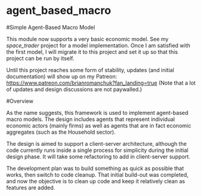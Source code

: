 # agent_based_macro

#Simple Agent-Based Macro Model

This module now supports a very basic economic model. See my *space_trader* project for
a model implementation. Once I am satisfied with the first model, I will migrate it to this
project and set it up so that this project can be run by itself.

Until this project reaches some form of stability, updates (and initial documentation) will 
show up on my Patreon: https://www.patreon.com/brianromanchuk?fan_landing=true
(Note that a lot of updates and design discussions are not paywalled.)

#Overview

As the name suggests, this framework is used to implement agent-based macro models. The 
design includes agents that represent individual economic actors (mainly firms) as well as
agents that are in fact economic aggregates (such as the Household sector).

The design is aimed to support a client-server architecture, although the code currently runs 
inside a single process for simplicity during the initial design phase. It will take some
refactoring to add in client-server support.

The development plan was to build something as quick as possible that works, then switch to 
code cleanup. That initial build-out was completed, and now the objective is to clean up
code and keep it relatively clean as features are added.


